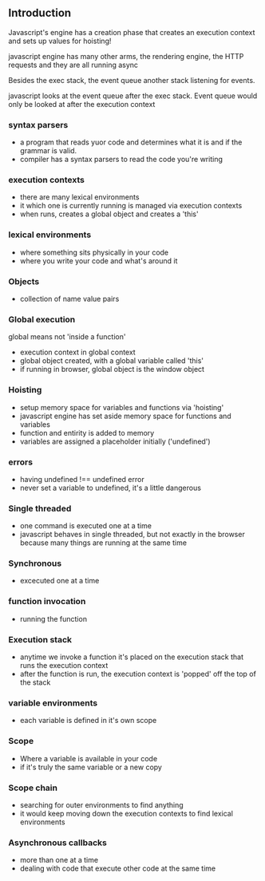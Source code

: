 ## Introduction

Javascript's engine has a creation phase that creates an execution context and sets up values for hoisting!

javascript engine has many other arms, the rendering engine, the HTTP requests and they are all running async

Besides the exec stack, the event queue another stack listening for events.

javascript looks at the event queue after the exec stack. Event queue would only be looked at after the execution context

### syntax parsers
* a program that reads yuor code and determines what it is and if the grammar is valid. 
* compiler has a syntax parsers to read the code you're writing

### execution contexts
* there are many lexical environments
* it which one is currently running is managed via execution contexts
* when runs, creates a global object and creates a 'this'

### lexical environments
* where something sits physically in your code
* where you write your code and what's around it

### Objects
* collection of name value pairs

### Global execution
global means not 'inside a function'

* execution context in global context
* global object created, with a global variable called 'this'
* if running in browser, global object is the window object

### Hoisting
* setup memory space for variables and functions via 'hoisting'
* javascript engine has set aside memory space for functions and variables
* function and entirity is added to memory
* variables are assigned a placeholder initially ('undefined')

### errors
* having undefined !== undefined error
* never set a variable to undefined, it's a little dangerous

### Single threaded
* one command is executed one at a time
* javascript behaves in single threaded, but not exactly in the browser because many things are running at the same time

### Synchronous
* excecuted one at a time

### function invocation
* running the function

### Execution stack
* anytime we invoke a function it's placed on the execution stack that runs the execution context
* after the function is run, the execution context is 'popped' off the top of the stack

### variable environments
* each variable is defined in it's own scope

### Scope
* Where a variable is available in your code
* if it's truly the same variable or a new copy

### Scope chain
* searching for outer environments to find anything
* it would keep moving down the execution contexts to find lexical environments

### Asynchronous callbacks
* more than one at a time
* dealing with code that execute other code at the same time
